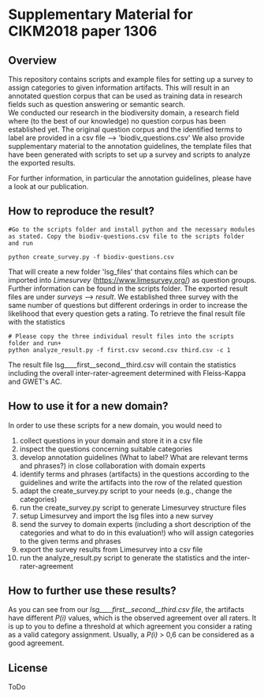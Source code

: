 # Supplementary Material for CIKM2018 paper 1306

## Overview
This repository contains scripts and example files for setting up a survey to assign categories to given information artifacts. This will result in an annotated question corpus that can be used as training data in research fields such as question answering or semantic search.  
We conducted our research in the biodiversity domain, a research field where (to the best of our knowledge) no question corpus has been established yet. The original question corpus and the identified terms to label are provided in a csv file --> 'biodiv_questions.csv' 
We also provide supplementary material to the annotation guidelines, the template files that have been generated with scripts to set up a survey and scripts to analyze the exported results.

For further information, in particular the annotation guidelines, please have a look at our publication.


## How to reproduce the result?
 

```shell
#Go to the scripts folder and install python and the necessary modules as stated. Copy the biodiv-questions.csv file to the scripts folder and run

python create_survey.py -f biodiv-questions.csv
```
That will create a new folder 'lsg_files' that contains files which can be imported into *Limesurvey* (https://www.limesurvey.org/) as question groups. Further information can be found in the scripts folder.
The exported result files are under *surveys* --> *result*. We established three survey with the same number of questions but different orderings in order to increase the likelihood that every question gets a rating. To retrieve the final result file with the statistics 

```shell
# Please copy the three individual result files into the scripts folder and run+
python analyze_result.py -f first.csv second.csv third.csv -c 1
```

The result file lsg____first__second__third.csv will contain the statistics including the overall inter-rater-agreement determined with Fleiss-Kappa and GWET's AC.

## How to use it for a new domain?

In order to use these scripts for a new domain, you would need to

1. collect questions in your domain and store it in a csv file
2. inspect the questions concerning suitable categories
3. develop annotation guidelines (What to label? What are relevant terms and phrases?) in close collaboration with domain experts
4. identify terms and phrases (artifacts) in the questions according to the guidelines and write the artifacts into the row of the related question
5. adapt the create_survey.py script to your needs (e.g., change the categories)
6. run the create_survey.py script to generate Limesurvey structure files
7. setup Limesurvey and import the lsg files into a new survey
8. send the survey to domain experts (including a short description of the categories and what to do in this evaluation!) who will assign categories to the given terms and phrases
9. export the survey results from Limesurvey into a csv file
10. run the analyze_result.py script to generate the statistics and the inter-rater-agreement

## How to further use these results?
As you can see from our *lsg____first__second__third.csv file*, the artifacts have different *P(i)* values, which is the observed agreement over all raters. It is up to you to define a threshold at which agreement you consider a rating as a valid category assignment. Usually, a *P(i)* > 0,6 can be considered as a good agreement.

## License
ToDo
